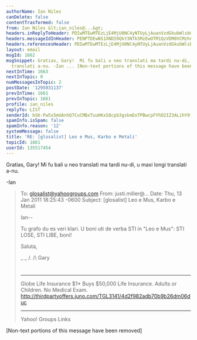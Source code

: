 ```yaml
---
authorName: Ian Niles
canDelete: false
contentTrasformed: false
from: Ian Niles &lt;ian_niles@...&gt;
headers.inReplyToHeader: PDIwMTEwMTEzLjE4MjU0NC4yNTUyLjAuanVzdGkubWlsbGVyQGp1bm8uY29tPg==
headers.messageIdInHeader: PENPTDEwNS1XNDI0QkY3NTk5MzEwOTM1QzVDM0VCMzhCRjMwQHBoeC5nYmw+
headers.referencesHeader: PDIwMTEwMTEzLjE4MjU0NC4yNTUyLjAuanVzdGkubWlsbGVyQGp1bm8uY29tPg==
layout: email
msgId: 1662
msgSnippet: Gratias, Gary!  Mi fu bali u neo translati ma tardi nu-di, u maxi longi
  translati a-nu. -Ian ... [Non-text portions of this message have been removed]
nextInTime: 1663
nextInTopic: 0
numMessagesInTopic: 2
postDate: '1295031137'
prevInTime: 1661
prevInTopic: 1661
profile: ian_niles
replyTo: LIST
senderId: bSK-Pw5x5mUAnhQ7CuCMBxTuuHKxS8cpb3gskmEoTPBwcpFYhD2IZ3ALihY9f4jjLFNUylOW8x54m1V_DqmICrc7sTsYmOiu
spamInfo.isSpam: false
spamInfo.reason: '12'
systemMessage: false
title: 'RE: [glosalist] Leo e Mus, Karbo e Metali'
topicId: 1661
userId: 135517454
---
```



Gratias, Gary!  Mi fu bali u neo translati ma tardi nu-di, u maxi longi translati a-nu. 
 
-Ian
 
> To: glosalist@yahoogroups.com
> From: justi.miller@...
> Date: Thu, 13 Jan 2011 18:25:43 -0600
> Subject: [glosalist] Leo e Mus, Karbo e Metali
> 
> Ian--
> 
> Tu grafo du es veri klari. U boni uti de verba STI in "Leo e Mus": STI
> LOSE, STI LIBE, boni!
> 
> Saluta,
> 
> _ _
> /.
> /\ Gary
> #
> ____________________________________________________________
> Globe Life Insurance
> $1* Buys $50,000 Life Insurance. Adults or Children. No Medical Exam.
> http://thirdpartyoffers.juno.com/TGL3141/4d2f982adb70b9b26dm06duc
> 
> 
> ------------------------------------
> 
> Yahoo! Groups Links
> 
> 
> 
 		 	   		  

[Non-text portions of this message have been removed]


